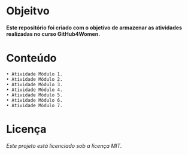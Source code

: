 
# Objeitvo
 **Este repositório foi criado com o objetivo de armazenar as atividades realizadas no curso GitHub4Women.**



# Conteúdo
    • Atividade Módulo 1.
    • Atividade Módulo 2.
    • Atividade Módulo 3.
    • Atividade Módulo 4.
    • Atividade Módulo 5.
    • Atividade Módulo 6.
    • Atividade Módulo 7.




# Licença 
*Este projeto está licenciado sob a licença MIT.* 
